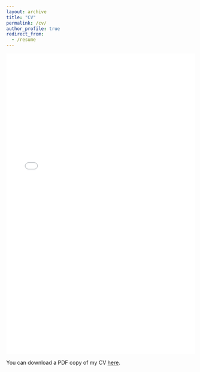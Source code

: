 ```yaml
---
layout: archive
title: "CV"
permalink: /cv/
author_profile: true
redirect_from:
  - /resume
---
```


<iframe src="/files/pdf/PhD_Resume_2022 (1).pdf" width="100%" height="800" frameborder="no" border="0" marginwidth="0" marginheight="0"></iframe>

You can download a PDF copy of my CV [here](/files/pdf/Resume_2024.pdf).
